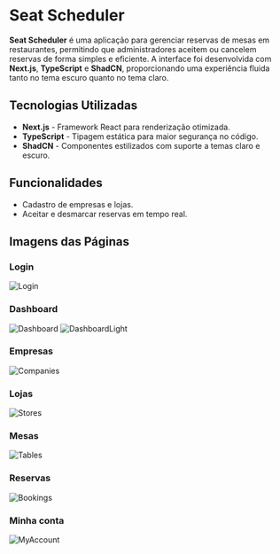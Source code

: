 # Seat Scheduler

**Seat Scheduler** é uma aplicação para gerenciar reservas de mesas em restaurantes, permitindo que administradores aceitem ou cancelem reservas de forma simples e eficiente. A interface foi desenvolvida com **Next.js**, **TypeScript** e **ShadCN**, proporcionando uma experiência fluida tanto no tema escuro quanto no tema claro.

## Tecnologias Utilizadas
- **Next.js** - Framework React para renderização otimizada.
- **TypeScript** - Tipagem estática para maior segurança no código.
- **ShadCN** - Componentes estilizados com suporte a temas claro e escuro.

## Funcionalidades
- Cadastro de empresas e lojas.
- Aceitar e desmarcar reservas em tempo real.


## Imagens das Páginas

### Login
![Login](public/read/login.png)

### Dashboard
![Dashboard](public/read/dashboard.png)
![DashboardLight](public/read/dashboard-light.png)

### Empresas
![Companies](public/read/companies.png)

### Lojas
![Stores](public/read/stores.png)

### Mesas
![Tables](public/read/tables.png)

### Reservas
![Bookings](public/read/bookings.png)

### Minha conta
![MyAccount](public/read/my-account.png)